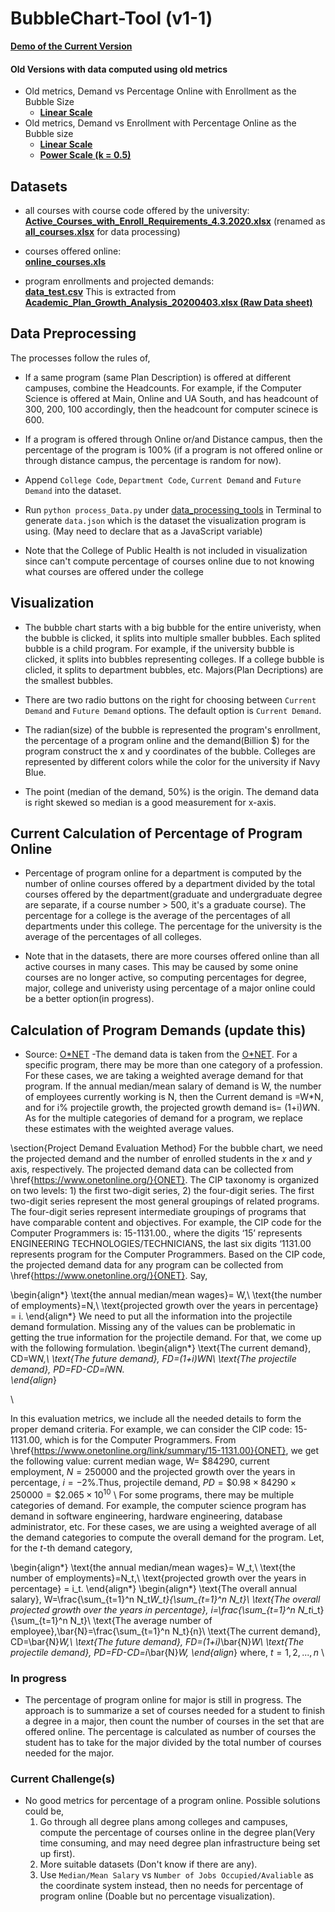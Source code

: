 # BubbleChart-Tool (v1-1)
[**Demo of the Current Version**](https://heileman.github.io/UA-Analytics/Program-Opporunity/v1-1/index-v1-1.html)<br/>
#### Old Versions with data computed using old metrics
* Old metrics, Demand vs Percentage Online with Enrollment as the Bubble Size
  * [**Linear Scale**](https://heileman.github.io/UA-Analytics/Program-Opporunity/v0-1/index.html)
* Old metrics, Demand vs Enrollment with Percentage Online as the Bubble size
  * [**Linear Scale**](https://heileman.github.io/UA-Analytics/Program-Opporunity/v2-1/index-v2-1.html)
  * [**Power Scale (k = 0.5)**](https://heileman.github.io/UA-Analytics/Program-Opporunity/v2-2/index-v2-2.html)


## Datasets
* all courses with course code offered by the university: <br />
[**Active_Courses_with_Enroll_Requirements_4.3.2020.xlsx**](https://github.com/heileman/UA-Analytics/blob/master/Program-Opporunity/data/Active_Courses_with_Enroll_Requirements_4.3.2020.xlsx) (renamed as [**all_courses.xlsx**](https://github.com/heileman/UA-Analytics/blob/master/Program-Opporunity/data/all_courses.xlsx) for data processing)
  
* courses offered online: <br />
  [**online_courses.xls**](https://github.com/heileman/UA-Analytics/blob/master/Program-Opporunity/data/online_courses.xls)
  
* program enrollments and projected demands: <br />
  [**data_test.csv**](https://github.com/heileman/UA-Analytics/blob/master/Program-Opporunity/data/data_test.csv) This is extracted from [**Academic_Plan_Growth_Analysis_20200403.xlsx (Raw Data sheet)**](https://github.com/heileman/UA-Analytics/blob/master/Program-Opporunity/data/Academic%20Plan%20Growth%20Analysis%2020200403%5B1%5D.xlsx)

## Data Preprocessing
The processes follow the rules of,
* If a same program (same Plan Description) is offered at different campuses, combine the Headcounts. For example, if the Computer Science is offered at Main, Online and UA South, and has headcount of 300, 200, 100 accordingly, then the headcount for computer scinece is 600.
* If a program is offered through Online or/and Distance campus, then the percentage of the program is 100% (if a program is not offered online or through distance campus, the percentage is random for now).

* Append `College Code`, `Department Code`, `Current Demand` and `Future Demand` into the dataset.

* Run `python process_Data.py` under [data_processing_tools](https://github.com/heileman/UA-Analytics/tree/master/Program-Opporunity/data_processing_tools) in Terminal to generate ```data.json``` which is the dataset the visualization program is using. (May need to declare that as a JavaScript variable)

* Note that the College of Public Health is not included in visualization since can't compute percentage of courses online due to not knowing what courses are offered under the college

## Visualization
* The bubble chart starts with a big bubble for the entire univeristy, when the bubble is clicked, it splits into multiple smaller bubbles. Each splited bubble is a child program. For example, if the university bubble is clicked, it splits into bubbles representing colleges. If a college bubble is clicled, it splits to department bubbles, etc. Majors(Plan Decriptions) are the smallest bubbles.

* There are two radio buttons on the right for choosing between `Current Demand` and `Future Demand` options. The default option is `Current Demand`.

* The radian(size) of the bubble is represented the program's enrollment, the percentage of a program online and the demand(Billion $) for the program construct the x and y coordinates of the bubble. Colleges are represented by different colors while the color for the university if Navy Blue.

* The point (median of the demand, 50%) is the origin. The demand data is right skewed so median is a good measurement for x-axis.

## Current Calculation of Percentage of Program Online
* Percentage of program online for a department is computed by the number of online courses offered by a department divided by the total courses offered by the department(graduate and undergraduate degree are separate, if a course number > 500, it's a graduate course). The percentage for a college is the average of the percentages of all departments under this college. The percentage for the university is the average of the percentages of all colleges.

* Note that in the datasets, there are more courses offered online than all active courses in many cases. This may be caused by some onine courses are no longer active, so computing percentages for degree, major, college and univeristy using percentage of a major online could be a better option(in progress).

## Calculation of Program Demands (update this)
* Source: [O*NET](https://www.onetonline.org/)
-The demand data is taken from the [O*NET](https://www.onetonline.org/). For a specific program, there may be more than one category of a profession. For these cases, we are taking a weighted average demand for that program. If the annual median/mean salary of demand is W, the number of employees currently working is N, then the Current demand is =W*N, and for i% projectile growth, the projected growth demand is= (1+i)*W*N. As for the multiple categories of demand for a program, we replace these estimates with the weighted average values. 

\\section{Project Demand Evaluation Method}
For the bubble chart, we need the projected demand and the number of enrolled students in the $x$ and $y$ axis, respectively. The projected demand data can be collected from \href{https://www.onetonline.org/}{ONET}. The CIP taxonomy is organized on two levels: 1) the first two-digit series, 2) the four-digit series. The first two-digit series represent the most general groupings of related programs. The four-digit series represent intermediate groupings of programs that have comparable content and objectives. For example, the CIP code for the Computer Programmers is: 15-1131.00., where the digits ‘15’ represents ENGINEERING TECHNOLOGIES/TECHNICIANS, the last six digits ‘1131.00 represents program for the Computer Programmers. Based on the CIP code, the projected demand data for any program can be collected from \href{https://www.onetonline.org/}{ONET}. Say,

\\begin{align*}
\text{the annual median/mean wages}= W,\\
\text{the number of employments}=N,\\
\text{projected growth over the years in percentage} = i.
\end{align*}
We need to put all the information into the projectile demand formulation. Missing any of the values can be problematic in getting the true information for the projectile demand. For that, we come up with the following formulation.
\begin{align*}
\text{The current demand}, CD=W*N,\\
\text{The future demand},  FD=(1+i)*W*N\\
\text{The projectile demand}, PD=FD-CD=i*W*N.  
\\end{align*}

\\

In this evaluation metrics, we include all the needed details to form the proper demand criteria. 
For example, we can consider the CIP code: 15-1131.00, which is for the Computer Programmers. From \href{https://www.onetonline.org/link/summary/15-1131.00}{ONET}, we get the following value: current median wage, W= $\$84290$, current employment, $N=250000$ and the projected growth over the years in percentage, $i=-2\%$.Thus, projectile demand, $PD=\$0.98\times84290\times250000= \$2.065\times10^{10}$
\\
For some programs, there may be multiple categories of demand. For example, the computer science program has demand in software engineering, hardware engineering, database administrator, etc. For these cases, we are using a weighted average of all the demand categories to compute the overall demand for the program.
Let, for the $t$-th demand category,

\begin{align*}
\text{the annual median/mean wages}= W_t,\\
\text{the number of employments}=N_t,\\
\text{projected growth over the years in percentage} = i_t.
\end{align*}
\begin{align*}
\text{The overall annual salary},
W=\frac{\sum_{t=1}^n N_t*W_t}{\sum_{t=1}^n N_t}\\
\text{The overall projected growth over the years in percentage},
i=\frac{\sum_{t=1}^n N_t*i_t}{\sum_{t=1}^n N_t}\\
\text{The average number of employee},\bar{N}=\frac{\sum_{t=1}^n N_t}{n}\\
\text{The current demand}, CD=\bar{N}*W,\\
\text{The future demand},  FD=(1+i)*\bar{N}*W\\
\text{The projectile demand}, PD=FD-CD=i*\bar{N}*W,
\end{align*}
where, $t=1,2,...,n$
\\

### In progress
- The percentage of program online for major is still in progress. The approach is to summarize a set of courses needed for a student to finish a degree in a major, then count the number of courses in the set that are offered online. The percentage is calculated as number of courses the student has to take for the major divided by the total number of courses needed for the major. 

### Current Challenge(s)
- No good metrics for percentage of a program online. Possible solutions could be,<br/>
  1. Go through all degree plans among colleges and campuses, compute the percentage of courses online in the degree plan(Very time consuming, and may need degree plan infrastructure being set up first).
  2. More suitable datasets (Don't know if there are any).
  3. Use `Median/Mean Salary` vs `Number of Jobs Occupied/Avaliable` as the coordinate system instead, then no needs for percentage of program online (Doable but no percentage visualization).
